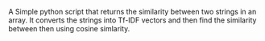 A Simple python script that returns the similarity between two strings in an array. It converts the strings into Tf-IDF vectors and then find the similarity between then using cosine simlarity.

